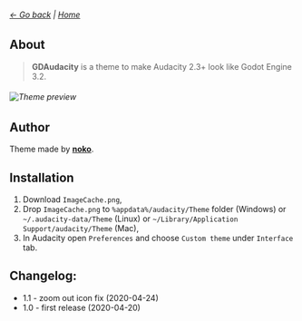 ###### [← Go back](../) | [Home](../)
## About
> **GDAudacity** is a theme to make Audacity 2.3+ look like Godot Engine 3.2.
###### ![Theme preview](https://raw.githubusercontent.com/TheRockyDoo/audacity-themes/master/previews/gdaudacity.png)
## Author
Theme made by **[noko](http://gumroad.com/noko)**.
## Installation
1. Download `ImageCache.png`,
1. Drop `ImageCache.png` to `%appdata%/audacity/Theme` folder (Windows) or `~/.audacity-data/Theme` (Linux) or `~/Library/Application Support/audacity/Theme` (Mac),
1. In Audacity open `Preferences` and choose `Custom theme` under `Interface` tab.
## Changelog:
* 1.1 - zoom out icon fix (2020-04-24)
* 1.0 - first release (2020-04-20)
